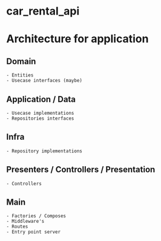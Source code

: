 # car_rental_api


# Architecture for application

## Domain
    - Entities
    - Usecase interfaces (maybe)

## Application / Data
    - Usecase implementations
    - Repositories interfaces

## Infra
    - Repository implementations
  
## Presenters / Controllers / Presentation
    - Controllers

## Main
    - Factories / Composes
    - Middleware's
    - Routes
    - Entry point server
